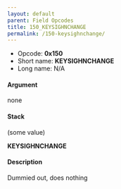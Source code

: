 ```yaml
---
layout: default
parent: Field Opcodes
title: 150_KEYSIGHNCHANGE
permalink: /150-keysighnchange/
---
```


-   Opcode: **0x150**
-   Short name: **KEYSIGHNCHANGE**
-   Long name: N/A

#### Argument

none

#### Stack

  
(some value)

**KEYSIGHNCHANGE**

#### Description

Dummied out, does nothing

